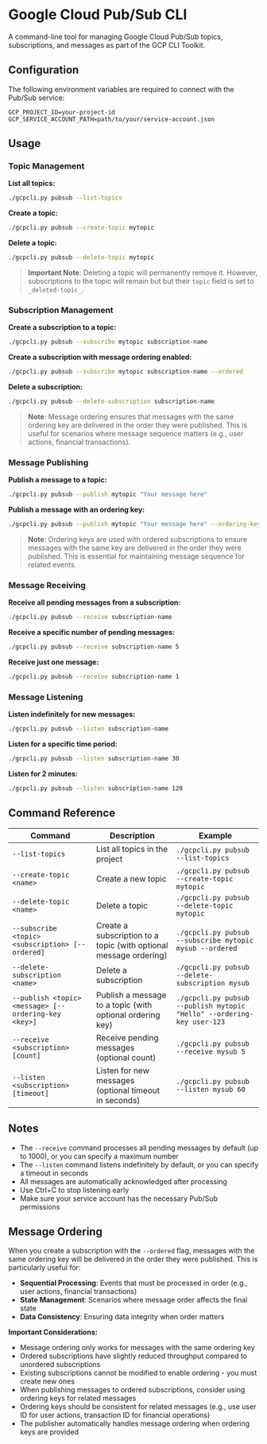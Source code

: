 # Google Cloud Pub/Sub CLI

A command-line tool for managing Google Cloud Pub/Sub topics, subscriptions, and messages as part of the GCP CLI Toolkit.

## Configuration

The following environment variables are required to connect with the Pub/Sub service:

```
GCP_PROJECT_ID=your-project-id
GCP_SERVICE_ACCOUNT_PATH=path/to/your/service-account.json
```

## Usage

### Topic Management

**List all topics:**
```bash
./gcpcli.py pubsub --list-topics
```

**Create a topic:**
```bash
./gcpcli.py pubsub --create-topic mytopic
```

**Delete a topic:**
```bash
./gcpcli.py pubsub --delete-topic mytopic
```

> **Important Note**: Deleting a topic will permanently remove it. However, subscriptions to the topic will remain but but their `topic` field is set to `_deleted-topic_`.

### Subscription Management

**Create a subscription to a topic:**
```bash
./gcpcli.py pubsub --subscribe mytopic subscription-name
```

**Create a subscription with message ordering enabled:**
```bash
./gcpcli.py pubsub --subscribe mytopic subscription-name --ordered
```

**Delete a subscription:**
```bash
./gcpcli.py pubsub --delete-subscription subscription-name
```

> **Note**: Message ordering ensures that messages with the same ordering key are delivered in the order they were published. This is useful for scenarios where message sequence matters (e.g., user actions, financial transactions).

### Message Publishing

**Publish a message to a topic:**
```bash
./gcpcli.py pubsub --publish mytopic "Your message here"
```

**Publish a message with an ordering key:**
```bash
./gcpcli.py pubsub --publish mytopic "Your message here" --ordering-key user-123
```

> **Note**: Ordering keys are used with ordered subscriptions to ensure messages with the same key are delivered in the order they were published. This is essential for maintaining message sequence for related events.

### Message Receiving

**Receive all pending messages from a subscription:**
```bash
./gcpcli.py pubsub --receive subscription-name
```

**Receive a specific number of pending messages:**
```bash
./gcpcli.py pubsub --receive subscription-name 5
```

**Receive just one message:**
```bash
./gcpcli.py pubsub --receive subscription-name 1
```

### Message Listening

**Listen indefinitely for new messages:**
```bash
./gcpcli.py pubsub --listen subscription-name
```

**Listen for a specific time period:**
```bash
./gcpcli.py pubsub --listen subscription-name 30
```

**Listen for 2 minutes:**
```bash
./gcpcli.py pubsub --listen subscription-name 120
```

## Command Reference

| Command | Description | Example |
|---------|-------------|---------|
| `--list-topics` | List all topics in the project | `./gcpcli.py pubsub --list-topics` |
| `--create-topic <name>` | Create a new topic | `./gcpcli.py pubsub --create-topic mytopic` |
| `--delete-topic <name>` | Delete a topic | `./gcpcli.py pubsub --delete-topic mytopic` |
| `--subscribe <topic> <subscription> [--ordered]` | Create a subscription to a topic (with optional message ordering) | `./gcpcli.py pubsub --subscribe mytopic mysub --ordered` |
| `--delete-subscription <name>` | Delete a subscription | `./gcpcli.py pubsub --delete-subscription mysub` |
| `--publish <topic> <message> [--ordering-key <key>]` | Publish a message to a topic (with optional ordering key) | `./gcpcli.py pubsub --publish mytopic "Hello" --ordering-key user-123` |
| `--receive <subscription> [count]` | Receive pending messages (optional count) | `./gcpcli.py pubsub --receive mysub 5` |
| `--listen <subscription> [timeout]` | Listen for new messages (optional timeout in seconds) | `./gcpcli.py pubsub --listen mysub 60` |

## Notes

- The `--receive` command processes all pending messages by default (up to 1000), or you can specify a maximum number
- The `--listen` command listens indefinitely by default, or you can specify a timeout in seconds
- All messages are automatically acknowledged after processing
- Use Ctrl+C to stop listening early
- Make sure your service account has the necessary Pub/Sub permissions

## Message Ordering

When you create a subscription with the `--ordered` flag, messages with the same ordering key will be delivered in the order they were published. This is particularly useful for:

- **Sequential Processing**: Events that must be processed in order (e.g., user actions, financial transactions)
- **State Management**: Scenarios where message order affects the final state
- **Data Consistency**: Ensuring data integrity when order matters

**Important Considerations:**
- Message ordering only works for messages with the same ordering key
- Ordered subscriptions have slightly reduced throughput compared to unordered subscriptions
- Existing subscriptions cannot be modified to enable ordering - you must create new ones
- When publishing messages to ordered subscriptions, consider using ordering keys for related messages
- Ordering keys should be consistent for related messages (e.g., use user ID for user actions, transaction ID for financial operations)
- The publisher automatically handles message ordering when ordering keys are provided
